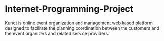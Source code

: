 # Internet-Programming-Project
Kunet is online event organization and management web based platform designed to facilitate the planning coordination between the customers and the event organizers and related service providers.
